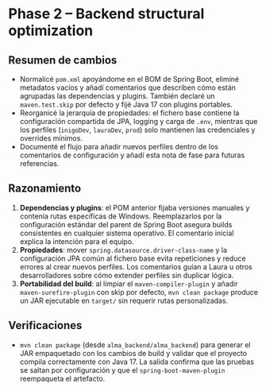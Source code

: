 # Phase 2 – Backend structural optimization

## Resumen de cambios
- Normalicé `pom.xml` apoyándome en el BOM de Spring Boot, eliminé metadatos vacíos y añadí comentarios que describen cómo están agrupadas las dependencias y plugins. También declaré un `maven.test.skip` por defecto y fijé Java 17 con plugins portables.
- Reorganicé la jerarquía de propiedades: el fichero base contiene la configuración compartida de JPA, logging y carga de `.env`, mientras que los perfiles (`inigoDev`, `lauraDev`, `prod`) solo mantienen las credenciales y overrides mínimos.
- Documenté el flujo para añadir nuevos perfiles dentro de los comentarios de configuración y añadí esta nota de fase para futuras referencias.

## Razonamiento
1. **Dependencias y plugins**: el POM anterior fijaba versiones manuales y contenía rutas específicas de Windows. Reemplazarlos por la configuración estándar del parent de Spring Boot asegura builds consistentes en cualquier sistema operativo. El comentario inicial explica la intención para el equipo.
2. **Propiedades**: mover `spring.datasource.driver-class-name` y la configuración JPA común al fichero base evita repeticiones y reduce errores al crear nuevos perfiles. Los comentarios guían a Laura u otros desarrolladores sobre cómo extender perfiles sin duplicar lógica.
3. **Portabilidad del build**: al limpiar el `maven-compiler-plugin` y añadir `maven-surefire-plugin` con skip por defecto, `mvn clean package` produce un JAR ejecutable en `target/` sin requerir rutas personalizadas.

## Verificaciones
- `mvn clean package` (desde `alma_backend/alma_backend`) para generar el JAR empaquetado con los cambios de build y validar que el proyecto compila correctamente con Java 17. La salida confirma que las pruebas se saltan por configuración y que el `spring-boot-maven-plugin` reempaqueta el artefacto.
